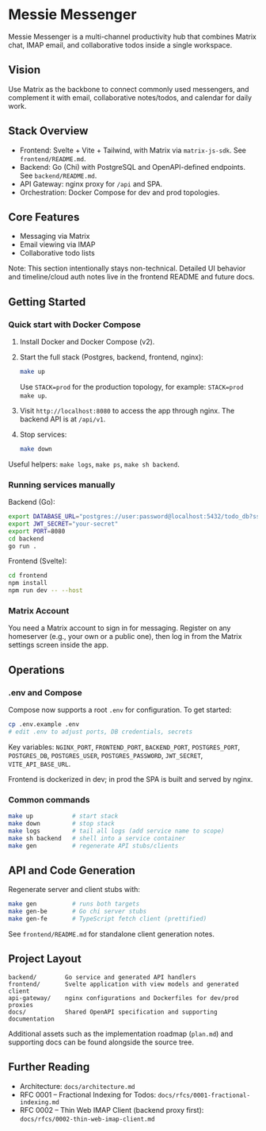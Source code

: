 # Messie Messenger

Messie Messenger is a multi-channel productivity hub that combines Matrix chat, IMAP email, and collaborative todos inside a single workspace.

## Vision

Use Matrix as the backbone to connect commonly used messengers, and complement it with email, collaborative notes/todos, and calendar for daily work.

## Stack Overview

- Frontend: Svelte + Vite + Tailwind, with Matrix via `matrix-js-sdk`. See `frontend/README.md`.
- Backend: Go (Chi) with PostgreSQL and OpenAPI-defined endpoints. See `backend/README.md`.
- API Gateway: nginx proxy for `/api` and SPA.
- Orchestration: Docker Compose for dev and prod topologies.

## Core Features

- Messaging via Matrix
- Email viewing via IMAP
- Collaborative todo lists

Note: This section intentionally stays non-technical. Detailed UI behavior and timeline/cloud auth notes live in the frontend README and future docs.

## Getting Started

### Quick start with Docker Compose

1. Install Docker and Docker Compose (v2).
2. Start the full stack (Postgres, backend, frontend, nginx):

   ```bash
   make up
   ```

   Use `STACK=prod` for the production topology, for example: `STACK=prod make up`.
3. Visit `http://localhost:8080` to access the app through nginx. The backend API is at `/api/v1`.
4. Stop services:

   ```bash
   make down
   ```

Useful helpers: `make logs`, `make ps`, `make sh backend`.

### Running services manually

Backend (Go):

```bash
export DATABASE_URL="postgres://user:password@localhost:5432/todo_db?sslmode=disable"
export JWT_SECRET="your-secret"
export PORT=8080
cd backend
go run .
```

Frontend (Svelte):

```bash
cd frontend
npm install
npm run dev -- --host
```

### Matrix Account

You need a Matrix account to sign in for messaging. Register on any homeserver (e.g., your own or a public one), then log in from the Matrix settings screen inside the app.

## Operations

### .env and Compose

Compose now supports a root `.env` for configuration. To get started:

```bash
cp .env.example .env
# edit .env to adjust ports, DB credentials, secrets
```

Key variables: `NGINX_PORT`, `FRONTEND_PORT`, `BACKEND_PORT`, `POSTGRES_PORT`, `POSTGRES_DB`, `POSTGRES_USER`, `POSTGRES_PASSWORD`, `JWT_SECRET`, `VITE_API_BASE_URL`.

Frontend is dockerized in dev; in prod the SPA is built and served by nginx.

### Common commands

```bash
make up           # start stack
make down         # stop stack
make logs         # tail all logs (add service name to scope)
make sh backend   # shell into a service container
make gen          # regenerate API stubs/clients
```

## API and Code Generation

Regenerate server and client stubs with:

```bash
make gen          # runs both targets
make gen-be       # Go chi server stubs
make gen-fe       # TypeScript fetch client (prettified)
```

See `frontend/README.md` for standalone client generation notes.

## Project Layout

```
backend/        Go service and generated API handlers
frontend/       Svelte application with view models and generated client
api-gateway/    nginx configurations and Dockerfiles for dev/prod proxies
docs/           Shared OpenAPI specification and supporting documentation
```

Additional assets such as the implementation roadmap (`plan.md`) and supporting docs can be found alongside the source tree.

## Further Reading

- Architecture: `docs/architecture.md`
- RFC 0001 – Fractional Indexing for Todos: `docs/rfcs/0001-fractional-indexing.md`
- RFC 0002 – Thin Web IMAP Client (backend proxy first): `docs/rfcs/0002-thin-web-imap-client.md`
